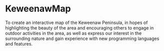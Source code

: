 # KeweenawMap
To create an interactive map of the Keweenaw Peninsula, in hopes of highlighting the beauty of the area and encouraging others to engage in outdoor activities in the area, as well as express our interest in the surrounding nature and gain experience with new programming languages and features.
